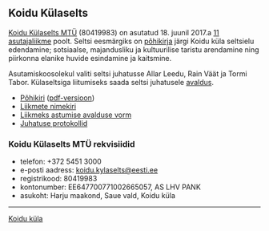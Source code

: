 ## Koidu Külaselts

[Koidu Külaselts MTÜ](https://ariregister.rik.ee/ettevotja?lang=est&id=9000188404) (80419983) on asutatud 18. juunil 2017.a [11 asutajaliikme](/selts/liikmed.html) poolt. Seltsi eesmärgiks on [põhikirja](/selts/pohikiri_80419983_689415.pdf) järgi Koidu küla seltsielu edendamine; sotsiaalse, majandusliku ja kultuurilise taristu arendamine ning piirkonna elanike huvide esindamine ja kaitsmine.

Asutamiskoosolekul valiti seltsi juhatusse Allar Leedu, Rain Väät ja Tormi Tabor. Külaseltsiga liitumiseks saada seltsi juhatusele [avaldus](https://docs.google.com/forms/d/e/1FAIpQLSccq4ihdISOzpQH3zzK_hIrY-BxuZDZcVk6xCQJCQeTmX_McQ/viewform).

- [Põhikiri](pohikiri.md) ([pdf-versioon](pohikiri_80419983_689415.pdf))
- [Liikmete nimekiri](liikmed.md)
- [Liikmeks astumise avalduse vorm](https://docs.google.com/forms/d/e/1FAIpQLSccq4ihdISOzpQH3zzK_hIrY-BxuZDZcVk6xCQJCQeTmX_McQ/viewform)
- [Juhatuse protokollid](/selts/juhatus)

### Koidu Külaselts MTÜ rekvisiidid
- telefon: +372 5451 3000
- e-posti aadress: koidu.kylaselts@eesti.ee
- registrikood: 80419983
- kontonumber: EE647700771002665057, AS LHV PANK
- asukoht: Harju maakond, Saue vald, Koidu küla

---
[Koidu küla](http://koidukyla.ee/)
